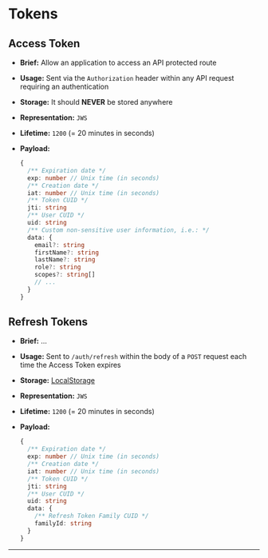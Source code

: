# Tokens

## Access Token

- **Brief:** Allow an application to access an API protected route
- **Usage:** Sent via the `Authorization` header within any API request requiring an authentication
- **Storage:** It should **NEVER** be stored anywhere
- **Representation:** `JWS`
- **Lifetime:** `1200` (= 20 minutes in seconds)
- **Payload:**

  ```ts
  {
    /** Expiration date */
    exp: number // Unix time (in seconds)
    /** Creation date */
    iat: number // Unix time (in seconds)
    /** Token CUID */
    jti: string
    /** User CUID */
    uid: string
    /** Custom non-sensitive user information, i.e.: */
    data: {
      email?: string
      firstName?: string
      lastName?: string
      role?: string
      scopes?: string[]
      // ...
    }
  }
  ```

## Refresh Tokens

- **Brief:** ...
- **Usage:** Sent to `/auth/refresh` within the body of a `POST` request each time the Access Token expires
- **Storage:** [LocalStorage][lnk-local-storage]
- **Representation:** `JWS`
- **Lifetime:** `1200` (= 20 minutes in seconds)
- **Payload:**

  ```ts
  {
    /** Expiration date */
    exp: number // Unix time (in seconds)
    /** Creation date */
    iat: number // Unix time (in seconds)
    /** Token CUID */
    jti: string
    /** User CUID */
    uid: string
    data: {
      /** Refresh Token Family CUID */
      familyId: string
    }
  }
  ```

---

[lnk-local-storage]: https://developer.mozilla.org/en-US/docs/Web/API/Window/localStorage
